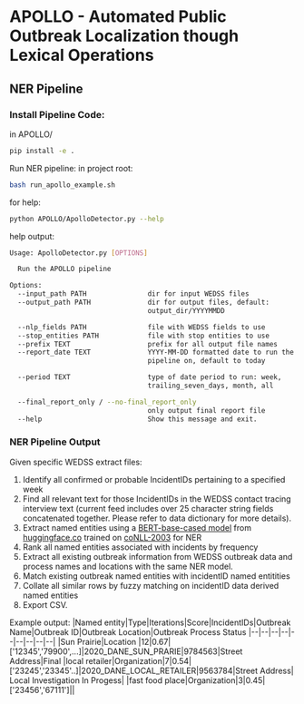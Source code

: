 # APOLLO - Automated Public Outbreak Localization though Lexical Operations
## NER Pipeline

### Install Pipeline Code:
in APOLLO/
```bash
pip install -e .
```

Run NER pipeline:
in project root:
```bash
bash run_apollo_example.sh
```

for help:
```bash
python APOLLO/ApolloDetector.py --help
```

help output:
```bash
Usage: ApolloDetector.py [OPTIONS]

  Run the APOLLO pipeline

Options:
  --input_path PATH               dir for input WEDSS files
  --output_path PATH              dir for output files, default:
                                  output_dir/YYYYMMDD

  --nlp_fields PATH               file with WEDSS fields to use
  --stop_entities PATH            file with stop entities to use
  --prefix TEXT                   prefix for all output file names
  --report_date TEXT              YYYY-MM-DD formatted date to run the
                                  pipeline on, default to today

  --period TEXT                   type of date period to run: week,
                                  trailing_seven_days, month, all

  --final_report_only / --no-final_report_only
                                  only output final report file
  --help                          Show this message and exit.
```

### NER Pipeline Output
Given specific WEDSS extract files:
1. Identify all confirmed or probable IncidentIDs pertaining to a specified week
2. Find all relevant text for those IncidentIDs in the WEDSS contact tracing interview text (current feed includes over 25 character string fields concatenated together.  Please refer to data dictionary for more details).
3. Extract named entities using a [BERT-base-cased model](https://huggingface.co/dslim/bert-base-NER) from [huggingface.co](https://huggingface.co/) trained on [coNLL-2003](https://www.aclweb.org/anthology/W03-0419.pdf) for NER
4. Rank all named entities associated with incidents by frequency
5. Extract all existing outbreak information from WEDSS outbreak data and process names and locations with the same NER model.
6. Match existing outbreak named entities with incidentID named entitities
7. Collate all similar rows by fuzzy matching on incidentID data derived named entities
8. Export CSV.

Example output:
|Named entity|Type|Iterations|Score|IncidentIDs|Outbreak Name|Outbreak ID|Outbreak Location|Outbreak Process Status
|--|--|--|--|--|--|--|--|--|
|Sun Prairie|Location |12|0.67|['12345','79900',...]|2020_DANE_SUN_PRARIE|9784563|Street Address|Final
|local retailer|Organization|7|0.54|['23245','23345'..]|2020_DANE_LOCAL_RETAILER|9563784|Street Address| Local Investigation In Progess|
|fast food place|Organization|3|0.45|['23456','67111']||

